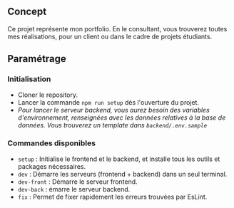 
## Concept

Ce projet représente mon portfolio. En le consultant, vous trouverez toutes mes réalisations, pour un client ou dans le cadre de projets étudiants.

## Paramétrage

### Initialisation

- Cloner le repository.
- Lancer la commande `npm run setup` dès l'ouverture du projet.
- _Pour lancer le serveur backend, vous aurez besoin des variables d'environnement, renseignées avec les données relatives à la base de données. Vous trouverez un template dans `backend/.env.sample`_

### Commandes disponibles

- `setup` : Initialise le frontend et le backend, et installe tous les outils et packages nécessaires.
- `dev` : Démarre les serveurs (frontend + backend) dans un seul terminal.
- `dev-front` : Démarre le serveur frontend.
- `dev-back` : émarre le serveur backend.
- `fix` : Permet de fixer rapidement les erreurs trouvées par EsLint.
